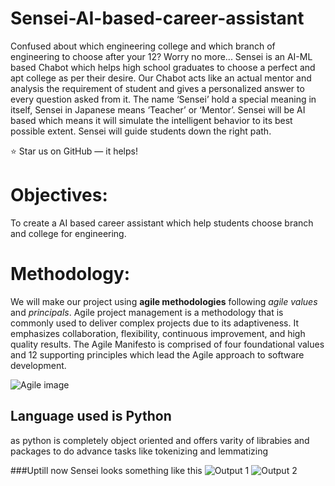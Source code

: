 # Sensei-AI-based-career-assistant
Confused about which engineering college and which branch of engineering to choose after your 12?
Worry no more...
Sensei is an AI-ML based Chabot which helps high school graduates to choose a perfect and apt college as per their desire. 
Our Chabot acts like an actual mentor and analysis the requirement of student and gives a personalized answer to every question asked from it. 
The name ‘Sensei’ hold a special meaning in itself, Sensei in Japanese means ‘Teacher’ or ‘Mentor’.
Sensei will be AI based which means it will simulate the intelligent behavior to its best possible extent. 
Sensei will guide students down the right path.


⭐ Star us on GitHub — it helps!

# Objectives:
To create a AI based career assistant which help students choose branch and college for engineering. 

# Methodology:
We will make our project using **agile methodologies** following *agile values* and *principals*. 
Agile project management is a methodology that is commonly used to deliver complex projects due to its adaptiveness. It emphasizes collaboration, flexibility, continuous improvement, and high quality results. 
The Agile Manifesto is comprised of four foundational values and 12 supporting principles which lead the Agile approach to software development.

![Agile image](https://devcom.com/wp-content/uploads/2019/08/methodology-agile.png)


## Language used is Python
as python is completely object oriented and offers varity of librabies and packages to do advance tasks like tokenizing and lemmatizing

###Uptill now Sensei looks something like this
![Output 1](https://drive.google.com/file/d/1HvDej3osPvXnwwwYw4vHJMMd7cHFdvf2/view?usp=sharing)
![Output 2](https://drive.google.com/file/d/1DdLt7e-vOkLJDOlJoF988AftEs_T4XhY/view?usp=sharing)
